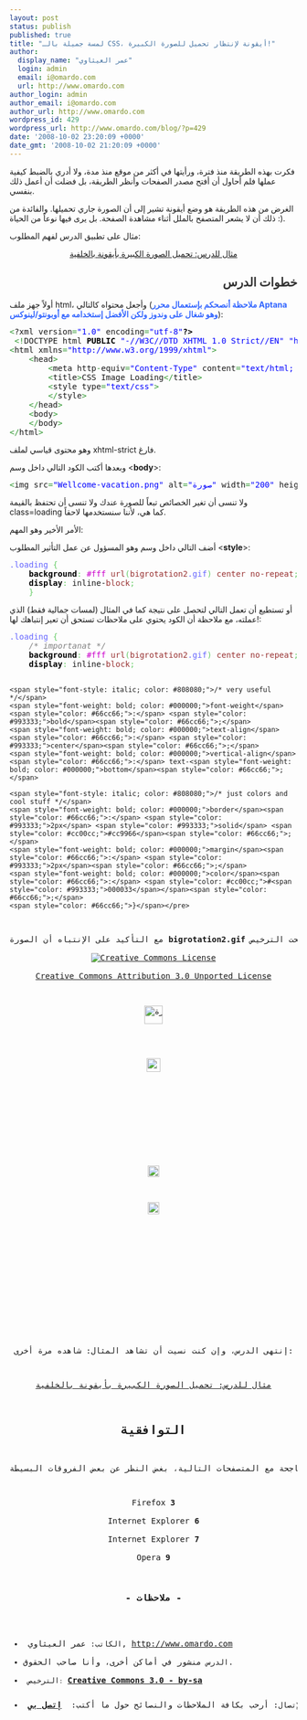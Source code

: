 ```yaml
---
layout: post
status: publish
published: true
title: "لمسة جميلة بالـ CSS، أيقونة لإنتظار تحميل للصورة الكبيرة!"
author:
  display_name: "عمر العيثاوي"
  login: admin
  email: i@omardo.com
  url: http://www.omardo.com
author_login: admin
author_email: i@omardo.com
author_url: http://www.omardo.com
wordpress_id: 429
wordpress_url: http://www.omardo.com/blog/?p=429
date: '2008-10-02 23:20:09 +0000'
date_gmt: '2008-10-02 21:20:09 +0000'
---
```

<p>فكرت بهذه الطريقة منذ فترة، ورأيتها في أكثر من موقع منذ مدة، ولا أدري بالضبط كيفية عملها فلم أحاول أن أفتح مصدر الصفحات وأنظر الطريقة، بل فضلت أن أعمل ذلك بنفسي.</p>
<p>الغرض من هذه الطريقة هو وضع أيقونة تشير إلى أن الصورة جاري تحميلها. والفائدة من ذلك أن لا يشعر المتصفح بالملل أثناء مشاهدة الصفحة. بل يرى فيها نوعاً من الحياة :).</p>
<p>مثال على تطبيق الدرس لفهم المطلوب:<!--more--></p>
<p style="text-align: center;"><a href="http://www.omardo.com/css_image_loader/css_image_loading.html">مثال للدرس: تحميل الصورة الكبيرة بأيقونة بالخلفية</a></p>
<h2 style="text-align: right;"><span style="color: #333333;">خطوات الدرس</span></h2>
<p>أولاً جهز ملف html، وأجعل محتواه كالتالي (<span style="color: #3366ff;"><strong>ملاحظة أنصحكم بإستعمال محرر Aptana وهو شغال على وندوز ولكن الأفضل إستخدامه مع أوبونتو/لينوكس</strong></span>):</p>
<pre class="php"><span style="color: #339933;">&lt;</span>?xml version<span style="color: #339933;">=</span><span style="color: #0000ff;">"1.0"</span> encoding<span style="color: #339933;">=</span><span style="color: #0000ff;">"utf-8"</span><span style="font-weight: bold; color: #000000;">?&gt;</span>
 <span style="color: #339933;">&lt;!</span>DOCTYPE html <span style="font-weight: bold; color: #000000;">PUBLIC</span> <span style="color: #0000ff;">"-//W3C//DTD XHTML 1.0 Strict//EN"</span> <span style="color: #0000ff;">"http://www.w3.org/TR/xhtml1/DTD/xhtml1-strict.dtd"</span><span style="color: #339933;">&gt;</span>
<span style="color: #339933;">&lt;</span>html xmlns<span style="color: #339933;">=</span><span style="color: #0000ff;">"http://www.w3.org/1999/xhtml"</span><span style="color: #339933;">&gt;</span>
    <span style="color: #339933;">&lt;</span>head<span style="color: #339933;">&gt;</span>
        <span style="color: #339933;">&lt;</span>meta http<span style="color: #339933;">-</span>equiv<span style="color: #339933;">=</span><span style="color: #0000ff;">"Content-Type"</span> content<span style="color: #339933;">=</span><span style="color: #0000ff;">"text/html; charset=utf-8"</span> <span style="color: #339933;">/&gt;</span>
        <span style="color: #339933;">&lt;</span>title<span style="color: #339933;">&gt;</span>CSS Image Loading<span style="color: #339933;">&lt;/</span>title<span style="color: #339933;">&gt;</span>
        <span style="color: #339933;">&lt;</span>style type<span style="color: #339933;">=</span><span style="color: #0000ff;">"text/css"</span><span style="color: #339933;">&gt;</span>
        <span style="color: #339933;">&lt;/</span>style<span style="color: #339933;">&gt;</span>
    <span style="color: #339933;">&lt;/</span>head<span style="color: #339933;">&gt;</span>
    <span style="color: #339933;">&lt;</span>body<span style="color: #339933;">&gt;</span>
    <span style="color: #339933;">&lt;/</span>body<span style="color: #339933;">&gt;</span>
<span style="color: #339933;">&lt;/</span>html<span style="color: #339933;">&gt;</span></pre>
<p>وهو محتوى قياسي لملف xhtml-strict فارغ.</p>
<p>وبعدها أكتب الكود التالي داخل وسم &lt;<strong>body</strong>&gt;:</p>
<pre class="php"><span style="color: #339933;">&lt;</span>img src<span style="color: #339933;">=</span><span style="color: #0000ff;">"Wellcome-vacation.png"</span> alt<span style="color: #339933;">=</span><span style="color: #0000ff;">"صورة"</span> width<span style="color: #339933;">=</span><span style="color: #0000ff;">"200"</span> height<span style="color: #339933;">=</span><span style="color: #0000ff;">"200"</span> <span style="font-weight: bold; color: #000000;">class</span><span style="color: #339933;">=</span><span style="color: #0000ff;">"loading"</span> <span style="color: #339933;">/&gt;</span></pre>
<p>ولا تنسى أن تغير الخصائص تبعاً للصورة عندك ولا تنسى أن تحتفظ بالقيمة class=loading كما هي، لأننا سنستخدمها لاحقاً.</p>
<p>الأمر الأخير وهو المهم:</p>
<p>أضف التالي داخل وسم وهو المسؤول عن عمل التأثير المطلوب &lt;<strong>style</strong>&gt;:</p>
<pre class="css"><span style="color: #6666ff;">.loading</span> <span style="color: #66cc66;">{</span>
    <span style="font-weight: bold; color: #000000;">background</span><span style="color: #66cc66;">:</span> <span style="color: #cc00cc;">#fff</span> <span style="color: #993333;">url</span><span style="color: #66cc66;">(</span><span style="color: #993333;">bigrotation2<span style="color: #6666ff;">.gif</span></span><span style="color: #66cc66;">)</span> <span style="color: #993333;">center</span> <span style="color: #993333;">no-repeat</span><span style="color: #66cc66;">;</span>
    <span style="font-weight: bold; color: #000000;">display</span><span style="color: #66cc66;">:</span> inline-<span style="color: #993333;">block</span><span style="color: #66cc66;">;</span>
    <span style="color: #66cc66;">}</span></pre>
<p>أو تستطيع أن تعمل التالي لتحصل على نتيجة كما في المثال (لمسات جمالية فقط) الذي عملته، مع ملاحظة أن الكود يحتوي على ملاحظات تستحق أن تعير إنتباهك لها!:</p>
<pre class="css"><span style="color: #6666ff;">.loading</span> <span style="color: #66cc66;">{</span>
	<span style="font-style: italic; color: #808080;">/* importanat */</span>
	<span style="font-weight: bold; color: #000000;">background</span><span style="color: #66cc66;">:</span> <span style="color: #cc00cc;">#fff</span> <span style="color: #993333;">url</span><span style="color: #66cc66;">(</span><span style="color: #993333;">bigrotation2<span style="color: #6666ff;">.gif</span></span><span style="color: #66cc66;">)</span> <span style="color: #993333;">center</span> <span style="color: #993333;">no-repeat</span><span style="color: #66cc66;">;</span>
	<span style="font-weight: bold; color: #000000;">display</span><span style="color: #66cc66;">:</span> inline-<span style="color: #993333;">block</span><span style="color: #66cc66;">;</span>

	<span style="font-style: italic; color: #808080;">/* very useful */</span>
	<span style="font-weight: bold; color: #000000;">font-weight</span><span style="color: #66cc66;">:</span> <span style="color: #993333;">bold</span><span style="color: #66cc66;">;</span>
	<span style="font-weight: bold; color: #000000;">text-align</span><span style="color: #66cc66;">:</span> <span style="color: #993333;">center</span><span style="color: #66cc66;">;</span>
	<span style="font-weight: bold; color: #000000;">vertical-align</span><span style="color: #66cc66;">:</span> text-<span style="font-weight: bold; color: #000000;">bottom</span><span style="color: #66cc66;">;</span>

	<span style="font-style: italic; color: #808080;">/* just colors and cool stuff */</span>
	<span style="font-weight: bold; color: #000000;">border</span><span style="color: #66cc66;">:</span> <span style="color: #993333;">2px</span> <span style="color: #993333;">solid</span> <span style="color: #cc00cc;">#cc9966</span><span style="color: #66cc66;">;</span>
	<span style="font-weight: bold; color: #000000;">margin</span><span style="color: #66cc66;">:</span> <span style="color: #993333;">2px</span><span style="color: #66cc66;">;</span>
	<span style="font-weight: bold; color: #000000;">color</span><span style="color: #66cc66;">:</span> <span style="color: #cc00cc;">#<span style="color: #993333;">000033</span></span><span style="color: #66cc66;">;</span>
	<span style="color: #66cc66;">}</span></pre>
<p style="text-align: center;">مع التأكيد على الإنتباه أن الصورة <strong>bigrotation2.gif</strong> يجب أن تكون متوفرة، ولديك الخيار أن تستبدلها بإحدى الصور التالية، مع ملاحظة أنها منشورة تحت الترخيص<br />
<a rel="license" href="http://creativecommons.org/licenses/by/3.0/"><img style="border-width:0" src="http://i.creativecommons.org/l/by/3.0/88x31.png" alt="Creative Commons License" /></a><br />
<a rel="license" href="http://creativecommons.org/licenses/by/3.0/">Creative Commons Attribution 3.0 Unported License</a></p>
<p style="text-align: center;"><a href="http://www.omardo.com/css_image_loader/black_busy.gif"><img class="alignnone" title="صورة تحميل كبيرة" src="http://www.omardo.com/css_image_loader/bigrotation2.gif" alt="صورة تحميل كبيرة" width="32" height="32" /><br />
</a></p>
<p style="text-align: center;"><a href="http://www.omardo.com/css_image_loader/green_rot.gif"><img class="alignnone" title="دائرة خضراء" src="http://www.omardo.com/css_image_loader/green_rot.gif" alt="" width="24" height="24" /></a></p>
<p style="text-align: center;"><a href="http://www.omardo.com/css_image_loader/mozilla_giallo.gif"><img class="alignnone" title="دائرة ذهبية" src="http://www.omardo.com/css_image_loader/mozilla_giallo.gif" alt="" width="16" height="16" /></a></p>
<p style="text-align: center;"><a href="http://www.omardo.com/css_image_loader/mozilla_blu.gif"><img class="alignnone" title="دائرة زرقاء" src="http://www.omardo.com/css_image_loader/mozilla_blu.gif" alt="" width="16" height="16" /></a></p>
<p style="text-align: center;"><a href="http://www.omardo.com/css_image_loader/remembermilk_orange.gif"><img class="alignnone" title="دائرة برتقالي" src="http://www.omardo.com/css_image_loader/remembermilk_orange.gif" alt="" width="20" height="20" /></a></p>
<p style="text-align: center;"><a href="http://www.omardo.com/css_image_loader/rotating_arrow.gif"><img class="alignnone" title="أسهم دوارة" src="http://www.omardo.com/css_image_loader/rotating_arrow.gif" alt="" width="20" height="21" /></a></p>
<p style="text-align: center;"><a href="http://www.omardo.com/css_image_loader/tiny_red.gif"><img class="alignnone" title="دائرة صغيرة" src="http://www.omardo.com/css_image_loader/tiny_red.gif" alt="" width="10" height="10" /></a></p>
<p style="text-align: center;"><a href="http://www.omardo.com/css_image_loader/black_busy.gif"><img class="alignnone" title="أسود، مشغول" src="http://www.omardo.com/css_image_loader/black_busy.gif" alt="" width="40" height="10" /></a></p>
<p style="text-align: center;"><a href="http://www.omardo.com/css_image_loader/gray_busy.gif"><img class="alignnone" title="مشغول، رمادي" src="http://www.omardo.com/css_image_loader/gray_busy.gif" alt="" width="29" height="5" /></a></p>
<p style="text-align: center;">
<p style="text-align: center;">إنتهى الدرس، وإن كنت نسيت أن تشاهد المثال: شاهده مرة أخرى:</p>
<p style="text-align: center;"><a href="http://www.omardo.com/css_image_loader/css_image_loading.html">مثال للدرس: تحميل الصورة الكبيرة بأيقونة بالخلفية</a></p>
<h2 style="text-align: center;">التوافقية</h2>
<p>هذا الدرس يوفر لك نتيجة ناجحة مع المتصفحات التالية، بغض النظر عن بعض الفروقات البسيطة:</p>
<p style="text-align: center;">Firefox <strong>3</strong><br />
Internet Explorer <strong>6</strong><br />
Internet Explorer <strong>7</strong><br />
Opera <strong>9</strong></p>
<h3 style="text-align: center;">- ملاحظات -</h3>
<ul>
<li> <span style="font-size: medium;">الكاتب:</span> عمر العيثاوي, <a id="u7ye" title="http://www.omardo.com" href="../../">http://www.omardo.com</a></li>
<li><span style="font-size: medium;">الدرس</span> منشور في أماكن أخرى، وأنا صاحب الحقوق.</li>
<li> <span style="font-size: medium;">الترخيص</span><span style="font-size: small;">:</span> <strong><a id="f2d-" title="Creative Commons 3.0 - by-sa" href="http://creativecommons.org/licenses/by-sa/3.0/">Creative Commons 3.0 - by-sa</a></strong> <span style="font-size: small;"><strong style="color: #666666;"><br />
</strong></span></li>
<li> <span style="font-size: medium;">للإتصال</span>: أرحب بكافة الملاحظات والنصائح حول ما أكتب:  <strong><a id="l4y1" title="إتصل بي" href="../contact-me">إتصل بي</a></strong></li>
</ul>
